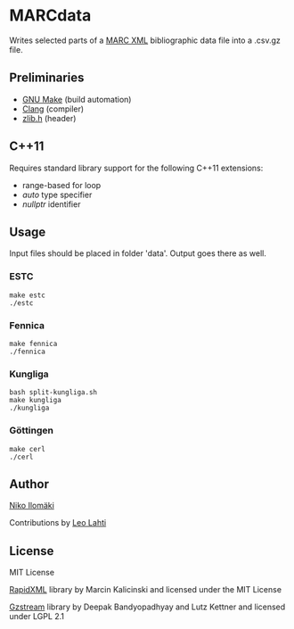 # MARCdata

Writes selected parts of a [MARC XML](http://www.loc.gov/standards/marcxml/) bibliographic data file into a .csv.gz file.

## Preliminaries

+ [GNU Make](http://www.gnu.org/software/make/) (build automation)
+ [Clang](http://clang.llvm.org/) (compiler)
+ [zlib.h](http://www.zlib.net/) (header)

## C++11

Requires standard library support for the following C++11 extensions:

+ range-based for loop
+ *auto* type specifier
+ *nullptr* identifier

## Usage

Input files should be placed in folder 'data'. Output goes there as well.

### ESTC

	make estc
	./estc

### Fennica

	make fennica
	./fennica

### Kungliga

	bash split-kungliga.sh
	make kungliga
	./kungliga

### Göttingen

	make cerl
	./cerl

## Author

[Niko Ilomäki](https://github.com/NVI/)

Contributions by [Leo Lahti](https://github.com/antagomir/)

## License

MIT License

[RapidXML](http://rapidxml.sourceforge.net/) library by Marcin Kalicinski and licensed under the MIT License

[Gzstream](http://www.cs.unc.edu/Research/compgeom/gzstream/) library by Deepak Bandyopadhyay and Lutz Kettner and licensed under LGPL 2.1
